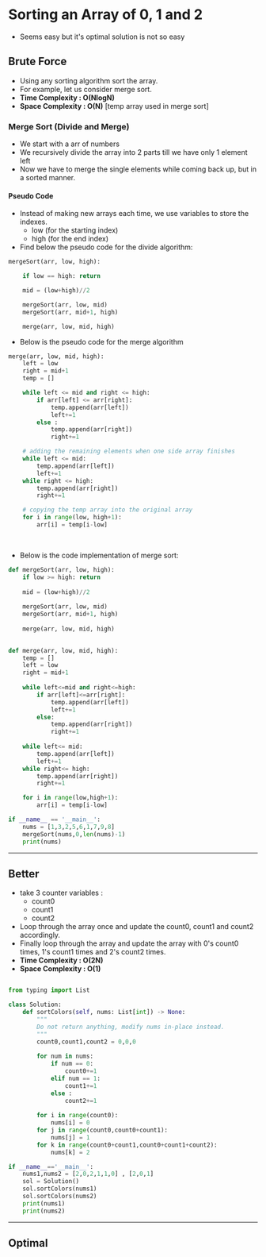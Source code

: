 # Sorting an Array of 0, 1 and 2

- Seems easy but it's optimal solution is not so easy 

## Brute Force

- Using any sorting algorithm sort the array.
- For example, let us consider merge sort.
- **Time Complexity : O(NlogN)**
- **Space Complexity : O(N)** [temp array used in merge sort]

### Merge Sort (Divide and Merge)

- We start with a arr of numbers 
- We recursively divide the array into 2 parts till we have only 1 element left 
- Now we have to merge the single elements while coming back up, but in a sorted manner.

#### Pseudo Code

- Instead of making new arrays each time, we use variables to store the indexes. 
    - low (for the starting index)
    - high (for the end index)
- Find below the pseudo code for the divide algorithm:
```python
mergeSort(arr, low, high):

    if low == high: return

    mid = (low+high)//2

    mergeSort(arr, low, mid)
    mergeSort(arr, mid+1, high)

    merge(arr, low, mid, high)
```
- Below is the pseudo code for the merge algorithm 
```python
merge(arr, low, mid, high):
    left = low
    right = mid+1
    temp = []

    while left <= mid and right <= high:
        if arr[left] <= arr[right]:
            temp.append(arr[left])
            left+=1
        else :
            temp.append(arr[right])
            right+=1

    # adding the remaining elements when one side array finishes
    while left <= mid:
        temp.append(arr[left])
        left+=1
    while right <= high:
        temp.append(arr[right])
        right+=1

    # copying the temp array into the original array
    for i in range(low, high+1):
        arr[i] = temp[i-low]
```

<br>

- Below is the code implementation of merge sort:

```python 
def mergeSort(arr, low, high):
    if low >= high: return
    
    mid = (low+high)//2
    
    mergeSort(arr, low, mid)
    mergeSort(arr, mid+1, high)
    
    merge(arr, low, mid, high)
    

def merge(arr, low, mid, high):
    temp = []
    left = low
    right = mid+1
    
    while left<=mid and right<=high:
        if arr[left]<=arr[right]:
            temp.append(arr[left])
            left+=1
        else:
            temp.append(arr[right])
            right+=1
    
    while left<= mid:
        temp.append(arr[left])
        left+=1
    while right<= high:
        temp.append(arr[right])
        right+=1

    for i in range(low,high+1):
        arr[i] = temp[i-low]

if __name__ == '__main__':
    nums = [1,3,2,5,6,1,7,9,8]
    mergeSort(nums,0,len(nums)-1)
    print(nums)
```

---

## Better 

- take 3 counter variables : 
  - count0
  - count1
  - count2
- Loop through the array once and update the count0, count1 and count2 accordingly.
- Finally loop through the array and update the array with 0's count0 times, 1's count1 times and 2's count2 times.
- **Time Complexity : O(2N)**
- **Space Complexity : O(1)**

```python

from typing import List

class Solution:
    def sortColors(self, nums: List[int]) -> None:
        """
        Do not return anything, modify nums in-place instead.
        """
        count0,count1,count2 = 0,0,0
        
        for num in nums:
            if num == 0:
                count0+=1
            elif num == 1:
                count1+=1
            else :
                count2+=1
        
        for i in range(count0):
            nums[i] = 0
        for j in range(count0,count0+count1):
            nums[j] = 1
        for k in range(count0+count1,count0+count1+count2):
            nums[k] = 2

if __name__=='__main__':
    nums1,nums2 = [2,0,2,1,1,0] , [2,0,1]
    sol = Solution()
    sol.sortColors(nums1)
    sol.sortColors(nums2)
    print(nums1)
    print(nums2)
```

---

## Optimal

